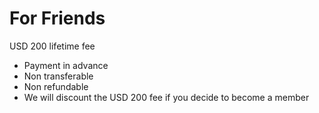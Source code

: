 # For Friends

USD 200 lifetime fee

* Payment in advance
* Non transferable
* Non refundable
* We will discount the USD 200 fee if you decide to become a member
